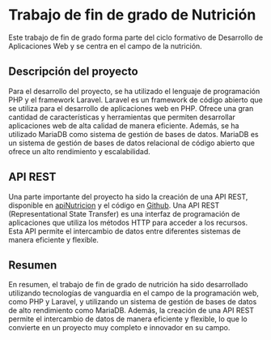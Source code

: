# Trabajo de fin de grado de Nutrición

Este trabajo de fin de grado forma parte del ciclo formativo de Desarrollo de Aplicaciones Web y se centra en el campo de la nutrición.

## Descripción del proyecto
Para el desarrollo del proyecto, se ha utilizado el lenguaje de programación PHP y el framework Laravel. Laravel es un framework de código abierto que se utiliza para el desarrollo de aplicaciones web en PHP. Ofrece una gran cantidad de características y herramientas que permiten desarrollar aplicaciones web de alta calidad de manera eficiente.
Además, se ha utilizado MariaDB como sistema de gestión de bases de datos. MariaDB es un sistema de gestión de bases de datos relacional de código abierto que ofrece un alto rendimiento y escalabilidad.

## API REST
Una parte importante del proyecto ha sido la creación de una API REST, disponible en [apiNutricion](https://api-nutricion.onrender.com) y el código en [Github](https://github.com/NBCharro/apiNutricion). Una API REST (Representational State Transfer) es una interfaz de programación de aplicaciones que utiliza los métodos HTTP para acceder a los recursos. Esta API permite el intercambio de datos entre diferentes sistemas de manera eficiente y flexible.

## Resumen
En resumen, el trabajo de fin de grado de nutrición ha sido desarrollado utilizando tecnologías de vanguardia en el campo de la programación web, como PHP y Laravel, y utilizando un sistema de gestión de bases de datos de alto rendimiento como MariaDB. Además, la creación de una API REST permite el intercambio de datos de manera eficiente y flexible, lo que lo convierte en un proyecto muy completo e innovador en su campo.
